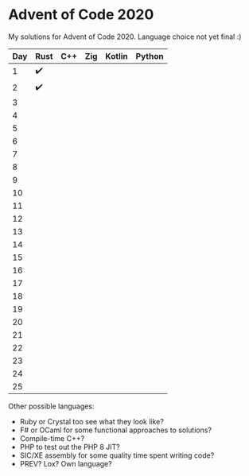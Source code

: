 # Advent of Code 2020

My solutions for Advent of Code 2020. Language choice not yet final :)

| Day | Rust | C++ | Zig | Kotlin | Python |
| --- | ---- | --- | --- | ------ | ------ |
| 1   | ✔️   |     |     |        |        |
| 2   | ✔️   |     |     |        |        |
| 3   |      |     |     |        |        |
| 4   |      |     |     |        |        |
| 5   |      |     |     |        |        |
| 6   |      |     |     |        |        |
| 7   |      |     |     |        |        |
| 8   |      |     |     |        |        |
| 9   |      |     |     |        |        |
| 10  |      |     |     |        |        |
| 11  |      |     |     |        |        |
| 12  |      |     |     |        |        |
| 13  |      |     |     |        |        |
| 14  |      |     |     |        |        |
| 15  |      |     |     |        |        |
| 16  |      |     |     |        |        |
| 17  |      |     |     |        |        |
| 18  |      |     |     |        |        |
| 19  |      |     |     |        |        |
| 20  |      |     |     |        |        |
| 21  |      |     |     |        |        |
| 22  |      |     |     |        |        |
| 23  |      |     |     |        |        |
| 24  |      |     |     |        |        |
| 25  |      |     |     |        |        |

Other possible languages:

- Ruby or Crystal too see what they look like?
- F# or OCaml for some functional approaches to solutions?
- Compile-time C++?
- PHP to test out the PHP 8 JIT?
- SIC/XE assembly for some quality time spent writing code?
- PREV? Lox? Own language?
